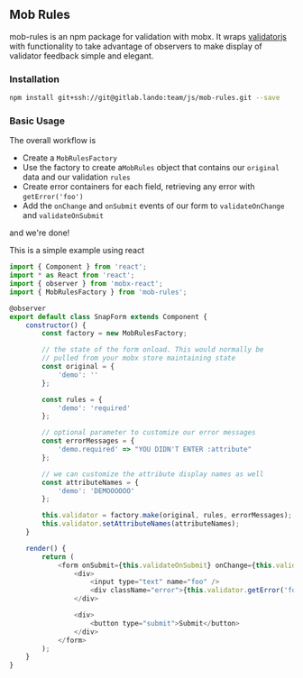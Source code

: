 Mob Rules
---------------

mob-rules is an npm package for validation with mobx. It wraps [validatorjs](https://github.com/skaterdav85/validatorjs) with functionality to take advantage of observers to make display of validator feedback simple and elegant.

### Installation ###

~~~sh
npm install git+ssh://git@gitlab.lando:team/js/mob-rules.git --save
~~~

### Basic Usage ###

The overall workflow is

 - Create a `MobRulesFactory`
 - Use the factory to create a`MobRules` object that contains our `original` data and our validation `rules`
 - Create error containers for each field, retrieving any error with `getError('foo')`
 - Add the `onChange` and `onSubmit` events of our form to `validateOnChange` and `validateOnSubmit`

and we're done!

This is a simple example using react

~~~js
import { Component } from 'react';
import * as React from 'react';
import { observer } from 'mobx-react';
import { MobRulesFactory } from 'mob-rules';

@observer
export default class SnapForm extends Component {
    constructor() {
        const factory = new MobRulesFactory;

        // the state of the form onload. This would normally be
        // pulled from your mobx store maintaining state
        const original = {
            'demo': ''
        };

        const rules = {
            'demo': 'required'
        };

        // optional parameter to customize our error messages
        const errorMessages = {
            'demo.required' => "YOU DIDN'T ENTER :attribute"
        };

        // we can customize the attribute display names as well
        const attributeNames = {
            'demo': 'DEMOOOOOO'
        };

        this.validator = factory.make(original, rules, errorMessages);
        this.validator.setAttributeNames(attributeNames);
    }

    render() {
        return (
            <form onSubmit={this.validateOnSubmit} onChange={this.validator.validateOnChange}>
                <div>
                    <input type="text" name="foo" />
                    <div className="error">{this.validator.getError('foo')}</div>
                </div>

                <div>
                    <button type="submit">Submit</button>
                </div>
            </form>
        );
    }
}
~~~
